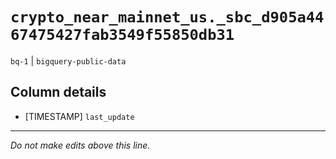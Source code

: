 # `crypto_near_mainnet_us._sbc_d905a4467475427fab3549f55850db31`
`bq-1` | `bigquery-public-data`

## Column details
* [TIMESTAMP] `last_update`

-------------------------------------------------------------------------------
*Do not make edits above this line.*
